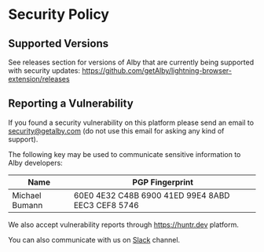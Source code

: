 # Security Policy

## Supported Versions

See releases section for versions of Alby that are currently being supported with 
security updates: https://github.com/getAlby/lightning-browser-extension/releases

## Reporting a Vulnerability

If you found a security vulnerability on this platform please send an email to security@getalby.com (do not use this email for asking any kind of support).

The following key may be used to communicate sensitive information to Alby developers:

| Name | PGP Fingerprint |
|------|-------------|
| Michael Bumann | 60E0 4E32 C48B 6900 41ED 99E4 8ABD EEC3 CEF8 5746 |

We also accept vulnerability reports through https://huntr.dev platform.

You can also communicate with us on [Slack](https://bitcoindesign.slack.com/archives/C02591ADXM2) channel.
